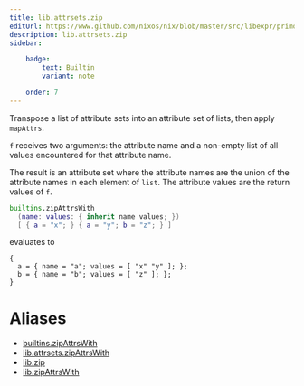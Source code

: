 ```yaml
---
title: lib.attrsets.zip
editUrl: https://www.github.com/nixos/nix/blob/master/src/libexpr/primops.cc
description: lib.attrsets.zip
sidebar:

    badge:
        text: Builtin
        variant: note

    order: 7
---
```


Transpose a list of attribute sets into an attribute set of lists,
then apply `mapAttrs`.

`f` receives two arguments: the attribute name and a non-empty
list of all values encountered for that attribute name.

The result is an attribute set where the attribute names are the
union of the attribute names in each element of `list`. The attribute
values are the return values of `f`.

```nix
builtins.zipAttrsWith
  (name: values: { inherit name values; })
  [ { a = "x"; } { a = "y"; b = "z"; } ]
```

evaluates to

```
{
  a = { name = "a"; values = [ "x" "y" ]; };
  b = { name = "b"; values = [ "z" ]; };
}
```


# Aliases

- [builtins.zipAttrsWith](./reference/builtins/builtins-zipAttrsWith)
- [lib.attrsets.zipAttrsWith](./reference/lib/attrsets/lib-attrsets-zipAttrsWith)
- [lib.zip](./reference/lib/lib-zip)
- [lib.zipAttrsWith](./reference/lib/lib-zipAttrsWith)


